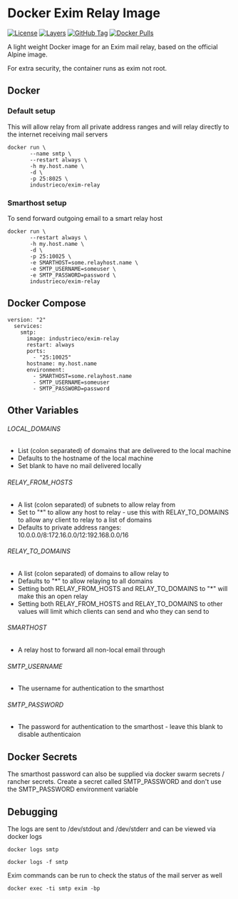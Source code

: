 # Docker Exim Relay Image

[![License](https://img.shields.io/badge/License-Apache%202.0-blue.svg)](https://opensource.org/licenses/Apache-2.0)
[![Layers](https://images.microbadger.com/badges/image/industrieco/exim-relay.svg)](https://microbadger.com/images/industrieco/exim-relay/)
[![GitHub Tag](https://img.shields.io/github/tag/industrieco/docker-exim-relay.svg)](https://registry.hub.docker.com/u/industrieco/docker-exim-relay/)
[![Docker Pulls](https://img.shields.io/docker/pulls/industrieco/exim-relay.svg)](https://registry.hub.docker.com/u/industrieco/exim-relay/)

A light weight Docker image for an Exim mail relay, based on the official Alpine image.

For extra security, the container runs as exim not root.

## Docker

### Default setup

This will allow relay from all private address ranges and will relay directly to the internet receiving mail servers

```
docker run \
       --name smtp \
       --restart always \
       -h my.host.name \
       -d \
       -p 25:8025 \
       industrieco/exim-relay
```

### Smarthost setup

To send forward outgoing email to a smart relay host

```
docker run \
       --restart always \
       -h my.host.name \
       -d \
       -p 25:10025 \
       -e SMARTHOST=some.relayhost.name \
       -e SMTP_USERNAME=someuser \
       -e SMTP_PASSWORD=password \
       industrieco/exim-relay
```

## Docker Compose

```
version: "2"
  services:
    smtp:
      image: industrieco/exim-relay
      restart: always
      ports:
        - "25:10025"
      hostname: my.host.name
      environment:
        - SMARTHOST=some.relayhost.name
        - SMTP_USERNAME=someuser
        - SMTP_PASSWORD=password
```

## Other Variables

###### LOCAL_DOMAINS

* List (colon separated) of domains that are delivered to the local machine
* Defaults to the hostname of the local machine
* Set blank to have no mail delivered locally

###### RELAY_FROM_HOSTS

* A list (colon separated) of subnets to allow relay from
* Set to "\*" to allow any host to relay - use this with RELAY_TO_DOMAINS to allow any client to relay to a list of domains
* Defaults to private address ranges: 10.0.0.0/8:172.16.0.0/12:192.168.0.0/16

###### RELAY_TO_DOMAINS

* A list (colon separated) of domains to allow relay to
* Defaults to "\*" to allow relaying to all domains
* Setting both RELAY_FROM_HOSTS and RELAY_TO_DOMAINS to "\*" will make this an open relay
* Setting both RELAY_FROM_HOSTS and RELAY_TO_DOMAINS to other values will limit which clients can send and who they can send to

###### SMARTHOST

* A relay host to forward all non-local email through

###### SMTP_USERNAME

* The username for authentication to the smarthost

###### SMTP_PASSWORD

* The password for authentication to the smarthost - leave this blank to disable authenticaion

## Docker Secrets

The smarthost password can also be supplied via docker swarm secrets / rancher secrets.  Create a secret called SMTP_PASSWORD and don't use the SMTP_PASSWORD environment variable

## Debugging

The logs are sent to /dev/stdout and /dev/stderr and can be viewed via docker logs

```shell
docker logs smtp
```

```shell
docker logs -f smtp
```

Exim commands can be run to check the status of the mail server as well

```shell
docker exec -ti smtp exim -bp
```
